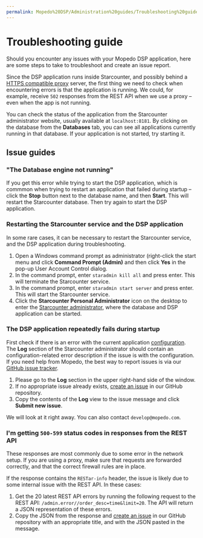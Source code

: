 ```yaml
---
permalink: Mopedo%20DSP/Administration%20guides/Troubleshooting%20guide/
---
```


# Troubleshooting guide

Should you encounter any issues with your Mopedo DSP application, here are some steps to take to troubleshoot and create an issue report.

Since the DSP application runs inside Starcounter, and possibly behind a [HTTPS compatible proxy](../IIS%20reverse%20proxy%20setup%20guide) server, the first thing we need to check when encountering errors is that the application is running. We could, for example, receive `502` responses from the REST API when we use a proxy – even when the app is not running.

You can check the status of the application from the Starcounter administrator website, usually available at `localhost:8181`. By clicking on the database from the **Databases** tab, you can see all applications currently running in that database. If your application is not started, try starting it.

## Issue guides

### "The Database engine not running"

If you get this error while trying to start the DSP application, which is commmon when trying to restart an application that failed during startup – click the **Stop** button next to the database name, and then **Start**. This will restart the Starcounter database. Then try again to start the DSP application.

### Restarting the Starcounter service and the DSP application

In some rare cases, it can be necessary to restart the Starcounter service, and the DSP application during troubleshooting.

1. Open a Windows command prompt as administrator (right-click the start menu and click **Command Prompt (Admin)** and then click **Yes** in the pop-up User Account Control dialog.
2. In the command prompt, enter `staradmin kill all` and press enter. This will terminate the Starcounter service.
3. In the command prompt, enter `staradmin start server` and press enter. This will start the Starcounter service.
4. Click the **Starcounter Personal Administrator** icon on the desktop to enter the [Starcounter administrator](../Installation%20guide/#starting-and-stopping-a-mopedo-dsp), where the database and DSP application can be started.

### The DSP application repeatedly fails during startup

First check if there is an error with the current application [configuration](../Configuration%20guide). The **Log** section of the Starcounter administrator should contain an configuration-related error description if the issue is with the configuration. If you need help from Mopedo, the best way to report issues is via our [GitHub issue tracker](https://github.com/Mopedo/Home/issues).

1. Please go to the **Log** section in the upper right-hand side of the window.
2. If no appropriate issue already exists, [create an issue](https://github.com/Mopedo/Home/issues/new) in our GitHub repository.
3. Copy the contents of the **Log** view to the issue message and click **Submit new issue**.

We will look at it right away. You can also contact `develop@mopedo.com`.

### I'm getting `500-599` status codes in responses from the REST API

These responses are most commonly due to some error in the network setup. If you are using a proxy, make sure that requests are forwarded correctly, and that the correct firewall rules are in place.

If the response contains the `RESTar-info` header, the issue is likely due to some internal issue with the REST API. In these cases:

1. Get the 20 latest REST API errors by running the following request to the REST API: `/admin.error//order_desc=time&limit=20`. The API will return a JSON representation of these errors.
2. Copy the JSON from the response and [create an issue](https://github.com/Mopedo/Home/issues/new) in our GitHub repository with an appropriate title, and with the JSON pasted in the message.

